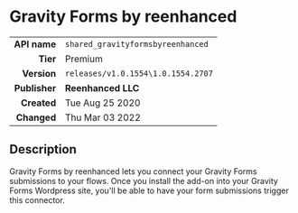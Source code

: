 # Gravity Forms by reenhanced
| | |
|-:|-|
|**API name**|`shared_gravityformsbyreenhanced`|
|**Tier**|Premium|
|**Version**|`releases/v1.0.1554\1.0.1554.2707`|
|**Publisher**|**Reenhanced LLC**|
|**Created**|Tue Aug 25 2020|
|**Changed**|Thu Mar 03 2022|

## Description
Gravity Forms by reenhanced lets you connect your Gravity Forms submissions to your flows. Once you install the add-on into your Gravity Forms Wordpress site, you'll be able to have your form submissions trigger this connector.
